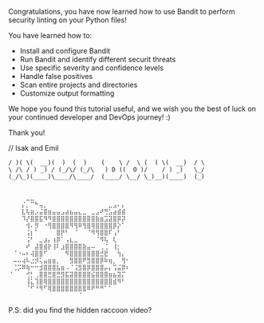 Congratulations, you have now learned how to use Bandit to perform security linting on your Python files!

You have learned how to:
- Install and configure Bandit
- Run Bandit and identify different securit threats
- Use specific severity and confidence levels
- Handle false positives
- Scan entire projects and directories
- Customize output formatting

We hope you found this tutorial useful, and we wish you the best of luck on your continued developer and DevOps journey! :)

Thank you!

// Isak and Emil

```
/ )( \(  __)(  )  (  )    (    \ /  \ (  ( \(  __)  / \  
\ /\ / ) _) / (_/\/ (_/\   ) D ((  O )/    / ) _)   \_/  
(_/\_)(____)\____/\____/  (____/ \__/ \_)__)(____)  (_)  


⠀⠀⠀⠀⣀⣀⠀⠀⠀⠀⠀⠀⠀⠀⠀⠀⠀⠀⠀⠀⠀⠀⠀⠀⠀⠀⠀⠀
⠀⠀⠀⡌⡀⠉⠓⢤⡀⠀⠀⠀⠀⠀⠀⠀⠀⠀⠀⠀⠀⠀⠀⣀⣠⠄⡄⠀
⠀⠀⠀⣇⢧⣶⡠⣬⣿⣶⣤⣤⣠⣴⣦⣤⣄⣀⠀⣀⣠⠞⢛⣡⣴⣾⣾⠀
⠀⠀⠀⠹⡜⣿⣿⣯⠻⠻⣿⣿⣿⣿⣿⣿⣿⣿⣿⣿⣷⣶⣩⣽⣿⡿⡽⠀
⠀⠀⠀⠀⢺⠄⡻⠀⠐⢻⣿⣿⣿⣿⠻⢻⠿⢻⣿⢿⣿⣿⣿⣿⡿⡕⠁⠀
⠀⠀⠀⠀⢨⡆⠁⠀⠀⠀⠀⣿⡟⠃⠀⠈⠀⠀⠈⠻⢻⣿⣿⠏⢠⠃⠀⠀
⠀⠀⠀⠀⢨⠃⠀⣀⣰⡄⢰⡿⠁⢠⣆⣀⠀⠀⠀⠀⠈⠻⢧⠀⢇⠀⠀⠀
⠀⠀⠀⠀⠞⠀⣼⣿⣾⡗⢸⠇⣰⣿⣿⣿⣿⣷⣤⠤⠀⢀⢈⠀⢸⡂⠀⠀
⠀⠈⠐⠤⠆⢼⣿⣿⠋⠀⠀⠀⠀⠻⣿⣿⣿⣿⣿⣿⣿⣚⣟⠀⠀⢳⡄⠀
⠀⠤⠤⢴⠧⣐⡺⢅⣤⣶⣶⡀⠀⠀⣻⣿⣿⠟⣻⣿⣿⡿⠷⢶⡀⠀⢻⠂
⠀⢈⡩⠿⢷⠒⠒⣺⣿⣿⣿⣧⣶⠠⠈⢨⣻⣿⡿⣿⣿⣿⡤⡄⢩⣬⡿⠆
⠈⠀⠀⠀⢚⡃⢀⣿⣿⣛⣿⣛⣻⣯⣽⣿⣿⣿⣿⣮⣿⣿⣿⣶⣦⣽⡍⠀
⠀⠀⠀⠀⢸⣅⢹⣿⢿⣿⣿⣿⣿⣿⣿⣿⣿⣿⣿⣿⣿⣿⣿⣿⣾⠻⠃⠀
⠀⠀⠀⠀⠈⠋⠘⠻⠋⢿⣿⣿⣿⣿⣿⣿⣿⣿⠿⠟⠛⠛⠁⠁⠀⠀⠀⠀
⠀⠀⠀⠀⠀⠀⠀⠀⠀⠀⠀⠀⠀⠀⠀⠀⠈⠀⠀⠀⠀⠀⠀⠀⠀⠀⠀⠀
```

P.S: did you find the hidden raccoon video?